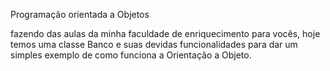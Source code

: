 Programação orientada a Objetos

fazendo das aulas da minha faculdade de enriquecimento para vocês, hoje temos uma classe Banco 
e suas devidas funcionalidades para dar um simples exemplo de como funciona a Orientação a Objeto.
